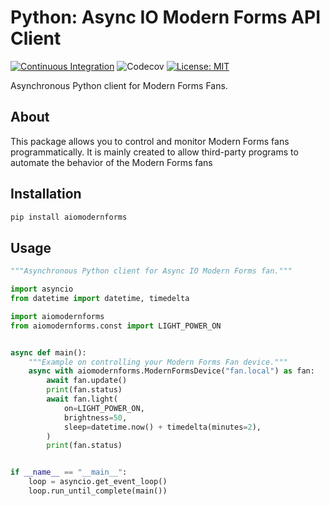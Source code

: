 # Python: Async IO Modern Forms API Client

[![Continuous Integration](https://github.com/wonderslug/aiomodernforms/actions/workflows/ci.yml/badge.svg?branch=master)](https://github.com/wonderslug/aiomodernforms/actions/workflows/ci.yml)
![Codecov](https://img.shields.io/codecov/c/github/wonderslug/aiomodernforms)
[![License: MIT](https://img.shields.io/badge/License-MIT-yellow.svg)](https://opensource.org/licenses/MIT)

Asynchronous Python client for Modern Forms Fans.

## About

This package allows you to control and monitor Modern Forms fans
programmatically. It is mainly created to allow third-party programs to automate
the behavior of the Modern Forms fans

## Installation

```bash
pip install aiomodernforms
```

## Usage

```python
"""Asynchronous Python client for Async IO Modern Forms fan."""

import asyncio
from datetime import datetime, timedelta

import aiomodernforms
from aiomodernforms.const import LIGHT_POWER_ON


async def main():
    """Example on controlling your Modern Forms Fan device."""
    async with aiomodernforms.ModernFormsDevice("fan.local") as fan:
        await fan.update()
        print(fan.status)
        await fan.light(
            on=LIGHT_POWER_ON,
            brightness=50,
            sleep=datetime.now() + timedelta(minutes=2),
        )
        print(fan.status)


if __name__ == "__main__":
    loop = asyncio.get_event_loop()
    loop.run_until_complete(main())

```
